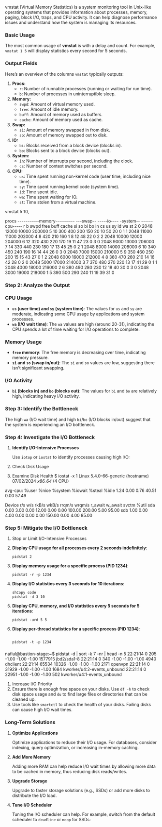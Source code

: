 vmstat (Virtual Memory Statistics) is a system monitoring tool in Unix-like operating systems that provides information about processes, memory, paging, block I/O, traps, and CPU activity. It can help diagnose performance issues and understand how the system is managing its resources.

### Basic Usage

The most common usage of **vmstat** is with a delay and count. For example, `vmstat 1 5` will display statistics every second for 5 seconds.

### Output Fields

Here’s an overview of the columns `vmstat` typically outputs:

1. **Procs:**
    - `r`: Number of runnable processes (running or waiting for run time).
    - `b`: Number of processes in uninterruptible sleep.
2. **Memory:**
    - `swpd`: Amount of virtual memory used.
    - `free`: Amount of idle memory.
    - `buff`: Amount of memory used as buffers.
    - `cache`: Amount of memory used as cache.
3. **Swap:**
    - `si`: Amount of memory swapped in from disk.
    - `so`: Amount of memory swapped out to disk.
4. **IO:**
    - `bi`: Blocks received from a block device (blocks in).
    - `bo`: Blocks sent to a block device (blocks out).
5. **System:**
    - `in`: Number of interrupts per second, including the clock.
    - `cs`: Number of context switches per second.
6. **CPU:**
    - `us`: Time spent running non-kernel code (user time, including nice time).
    - `sy`: Time spent running kernel code (system time).
    - `id`: Time spent idle.
    - `wa`: Time spent waiting for IO.
    - `st`: Time stolen from a virtual machine.

vmstat 5 10,

procs -----------memory---------- ---swap-- -----io----        -system-- ------cpu-----
r  b   swpd   free    buff  cache            si   so             bi    bo          in      cs           us sy id  wa st
2  0   2048  12000  10000 200000    5   10           300   400      200  150          20 10 50  20 0
1  1   2048  11000  11000 202000      4    8            420  210       160    1             8 12 48  22  0
2  2   2048  10000  12000 204000    6   12            320   430          220  170    19 11 47  23  0
3  0   2048   9000  13000 206000    7   14            330   440          230  180    17 13 45 25  0
2  1   2048   8000  14000 208000    6   10             340   450           240  190    16 14 44  26  0
3  0   2048   7000  15000 210000    5    9              350   460            250  200    15 15 43 27  0
1  2   2048   6000  16000 212000    4    8               360   470             260  210    14 16 42 28  0
2  0   2048   5000  17000 214000    3    7               370   480             270  220    13 17 41 29  0
1  1   2048   4000  18000 216000    2    6               380   490             280  230    12 18 40 30  0
3  0   2048   3000  19000 218000    1    5               390   500       290  240    11 19 39 31  0

### Step 2: Analyze the Output

### CPU Usage

- **`us` (user time) and `sy` (system time)**: The values for `us` and `sy` are moderate, indicating some CPU usage by applications and system processes.
- **`wa` (I/O wait time)**: The `wa` values are high (around 20-31), indicating the CPU spends a lot of time waiting for I/O operations to complete.

### Memory Usage

- **`free` memory**: The free memory is decreasing over time, indicating memory pressure.
- **`si` and `so` (swap in/out)**: The `si` and `so` values are low, suggesting there isn't significant swapping.

### I/O Activity

- **`bi` (blocks in) and `bo` (blocks out)**: The values for `bi` and `bo` are relatively high, indicating heavy I/O activity.

### Step 3: Identify the Bottleneck

The high `wa` (I/O wait time) and high `bi`/`bo` (I/O blocks in/out) suggest that the system is experiencing an I/O bottleneck.

### Step 4: Investigate the I/O Bottleneck

1. **Identify I/O-Intensive Processes**
    
    Use `iotop` or `iostat` to identify processes causing high I/O:
    

1. Check Disk Usage
2. Examine Disk Health
$ iostat -x 1
Linux 5.4.0-66-generic (hostname)   07/02/2024  _x86_64_    (4 CPU)

avg-cpu:  %user   %nice %system %iowait  %steal   %idle
                    1.24    0.00       0.76        40.51     0.00       57.49

Device            r/s     w/s     rkB/s   wkB/s  rrqm/s  wrqm/s  r_await  w_await  svctm  %util
sda               0.00    3.00     0.00    12.00    0.00    0.00     100.00  200.00    5.00   95.00
sdb               1.00    0.00     4.00     0.00    0.00    0.00     150.00    0.00       4.00   85.00

### Step 5: Mitigate the I/O Bottleneck

1. Stop or Limit I/O-Intensive Processes

2. **Display CPU usage for all processes every 2 seconds indefinitely**:
    
    ```
    pidstat 2
    ```
    
3. **Display memory usage for a specific process (PID 1234)**:
    
    ```
    pidstat -r -p 1234
    
    ```
    
4. **Display I/O statistics every 3 seconds for 10 iterations**:
    
    ```
    shCopy code
    pidstat -d 3 10
    
    ```
    
5. **Display CPU, memory, and I/O statistics every 5 seconds for 5 iterations**:
    
    ```
    pidstat -urd 5 5
    
    ```
    
6. **Display per-thread statistics for a specific process (PID 1234)**:
    
    ```
    
    pidstat -t -p 1234
    
    ```
    

### 

nafiul@bastion-stage:~$ pidstat -d | sort -k 7 -nr  | head -n 5
22:21:14        0       205     -1.00     -1.00     -1.00 1577915  jbd2/sda1-8
22:21:14        0       340     -1.00     -1.00     -1.00    4940  dhclient
22:21:14    65534     10326     -1.00     -1.00     -1.00    2171  openvpn
22:21:14        0     31929     -1.00     -1.00     -1.00    1684  kworker/u4:2-events_unbound
22:21:14        0     22951     -1.00     -1.00     -1.00     502  kworker/u4:1-events_unbound

1. Increase I/O Priority
2. Ensure there is enough free space on your disks. Use `df -h` to check disk space usage and `du` to find large files or directories that can be cleaned up.
3. Use tools like `smartctl` to check the health of your disks. Failing disks can cause high I/O wait times.

### Long-Term Solutions

1. **Optimize Applications**
    
    Optimize applications to reduce their I/O usage. For databases, consider indexing, query optimization, or increasing in-memory caching.
    
2. **Add More Memory**
    
    Adding more RAM can help reduce I/O wait times by allowing more data to be cached in memory, thus reducing disk reads/writes.
    
3. **Upgrade Storage**
    
    Upgrade to faster storage solutions (e.g., SSDs) or add more disks to distribute the I/O load.
    
4. **Tune I/O Scheduler**
    
    Tuning the I/O scheduler can help. For example, switch from the default scheduler to `deadline` or `noop` for SSDs:

